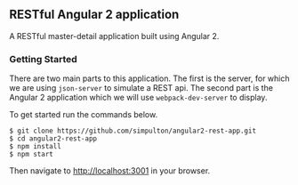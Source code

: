 ## RESTful Angular 2 application

A RESTful master-detail application built using Angular 2.

### Getting Started

There are two main parts to this application. The first is the server, for which we are using `json-server` to simulate a REST api. The second part is the Angular 2 application which we will use `webpack-dev-server` to display.  

To get started run the commands below.

```
$ git clone https://github.com/simpulton/angular2-rest-app.git
$ cd angular2-rest-app
$ npm install
$ npm start
```

Then navigate to [http://localhost:3001](http://localhost:3001) in your browser.
